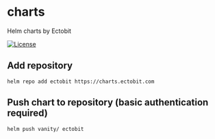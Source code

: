 # charts

Helm charts by Ectobit

[![License](https://img.shields.io/github/license/ectobit/vanity)](LICENSE)

## Add repository

`helm repo add ectobit https://charts.ectobit.com`

## Push chart to repository (basic authentication required)

`helm push vanity/ ectobit`
